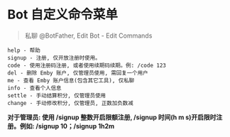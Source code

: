 
# Bot 自定义命令菜单
>
> 私聊 @BotFather, Edit Bot - Edit Commands  

```text  
help - 帮助
signup - 注册, 仅开放注册时使用。
code - 使用注册码注册, 或者使用续期码续期。例: /code 123
del - 删除 Emby 账户, 仅管理员使用, 需回复一个用户
me - 查看 Emby 账户信息(包含其它工具), 仅私聊
info - 查看个人信息
settle - 手动结算积分, 仅管理员使用
change - 手动修改积分, 仅管理员, 正数加负数减
```
  
**对于管理员: 使用 /signup 整数开启限额注册, /signup 时间(h m s)开启限时注册。例如: /signup 10；/signup 1h2m**  